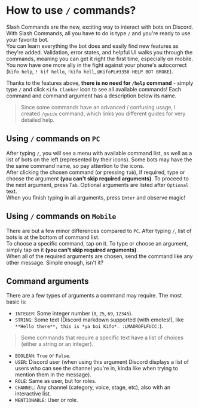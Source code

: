 # How to use `/` commands?
Slash Commands are the new, exciting way to interact with bots on Discord. With Slash Commands, all you have to do is type `/` and you're ready to use your favorite bot.<br/>
You can learn everything the bot does and easily find new features as they're added. Validation, error states, and helpful UI walks you through the commands, meaning you can get it right the first time, especially on mobile. You now have one more ally in the fight against your phone's autocorrect (`kifo help`, `! kif hello`, `!kifo hell`, `@KifoPL#3358 HELP BOT BROKE`).

Thanks to the features above, **there is no need for `/help` command** - simply type `/` and click `Kifo Clanker` icon to see all available commands! Each command and command argument has a description below its name.
> Since some commands have an advanced / confusing usage, I created `/guide` command, which links you different guides for very detailed help.

## Using `/` commands on `PC`
After typing `/`, you will see a menu with available command list, as well as a list of bots on the left (represented by their icons). Some bots may have the the same command name, so pay attention to the icons.<br/>
After clicking the chosen command (or pressing `Tab`), if required, type or choose the argument **(you can't skip required arguments)**. To proceed to the next argument, press `Tab`. Optional arguments are listed after `Optional` text.<br/>
When you finish typing in all arguments, press `Enter` and observe magic!

## Using `/` commands on `Mobile`
There are but a few minor differences compared to `PC`. After typing `/`, list of bots is at the bottom of command list.<br/>
To choose a specific command, tap on it. To type or choose an argument, simply tap on it **(you can't skip required arguments)**.<br/>
When all of the required arguments are chosen, send the command like any other message. Simple enough, isn't it?



## Command arguments
There are a few types of arguments a command may require. The most basic is:
- `INTEGER`: Some integer number (`0`, `25`, `69`, `12345`).
- `STRING`: Some text (Discord markdown supported (with emotes!), like `**Hello there**, this is *ya boi Kifo*. :LMAOROFLFUCC:`).
> Some commands that require a specific text have a list of choices (either a string or an integer).
- `BOOLEAN`: `True` or `False`.
- `USER`: Discord user (when using this argument Discord displays a list of users who can see the channel you're in, kinda like when trying to mention them in the message).
- `ROLE`: Same as user, but for roles.
- `CHANNEL`: Any channel (category, voice, stage, etc), also with an interactive list.
- `MENTIONABLE`: User or role.